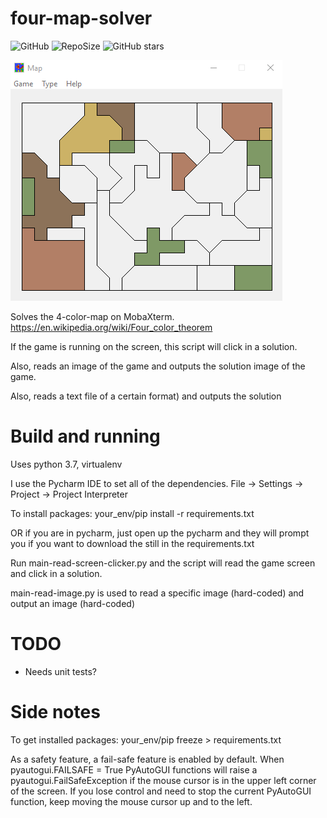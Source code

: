# four-map-solver
![GitHub](https://img.shields.io/github/license/LK00100100/four-map-solver)
![RepoSize](https://img.shields.io/github/repo-size/LK00100100/four-map-solver.svg)
![GitHub stars](https://img.shields.io/github/stars/LK00100100/four-map-solver.svg?style=social)

![alt text](https://raw.githubusercontent.com/LK00100100/four-map-solver/master/map-solver-demo.gif "Demo")

Solves the 4-color-map on MobaXterm.
https://en.wikipedia.org/wiki/Four_color_theorem

If the game is running on the screen, this script will click in a solution.

Also, reads an image of the game and outputs the solution image of the game.

Also, reads a text file of a certain format) and outputs the solution

# Build and running

Uses python 3.7, virtualenv

I use the Pycharm IDE to set all of the dependencies.
File -> Settings -> Project -> Project Interpreter

To install packages:
your_env/pip install -r requirements.txt

OR if you are in pycharm, just open up the pycharm and they will
prompt you if you want to download the still in the requirements.txt 

Run main-read-screen-clicker.py and the script will read the game screen and click in a solution.

main-read-image.py is used to read a specific image (hard-coded) and output an image (hard-coded)

# TODO

- Needs unit tests?

# Side notes

To get installed packages:
your_env/pip freeze > requirements.txt

As a safety feature, a fail-safe feature is enabled by default.
When pyautogui.FAILSAFE = True
PyAutoGUI functions will raise a pyautogui.FailSafeException if the mouse cursor is in the upper left corner of the screen.
If you lose control and need to stop the current PyAutoGUI function, keep moving the mouse cursor up and to the left. 
